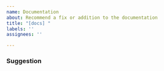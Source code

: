 ```yaml
---
name: Documentation
about: Recommend a fix or addition to the documentation
title: "[docs] "
labels: ''
assignees: ''

---
```


### Suggestion
